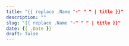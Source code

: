 ```yaml
---
title: "{{ replace .Name "-" " " | title }}"
description: ""
slug: "{{ replace .Name "-" " " | title }}"
date: {{ .Date }}
draft: false
---
```



